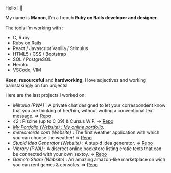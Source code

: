 Hello !  🔆

My name is **Manon**, I'm a french **Ruby on Rails developer and designer**.

The tools I'm working with :

- C, Ruby
- Ruby on Rails
- React / Javascript Vanilla / Stimulus
- HTML5 / CSS / Bootstrap
- SQL / PostgreSQL
- Heroku
- VSCode, VIM

**Keen**, **resourceful** and **hardworking**, I love adjectives and working painstakingly on fun projects!

Here are the last projects I worked on:

- _Miltonia (PWA)_ : A private chat designed to let your correspondent know that you are thinking of her/him, without writing a conventional text message. => [Repo](https://github.com/manerschnetzlon/miltonia)
- _42_ : Piscine (up to C_09) & Cursus WIP. => [Repo](https://github.com/manerschnetzlon/42-cursus)
- _[My Portfolio (Website) : My online portfolio](http://manonschnetzler.com)._
- _meteomerde.com (Website)_ : The first weather application with which you can choose the weather! => [Repo](https://github.com/manerschnetzlon/meteomerde)
- _Stupid Idea Generator (Website)_ : A stupid idea generator. => [Repo](https://github.com/manerschnetzlon/stupid-idea-generator)
- _Vibrary (PWA)_ : A discreet online bookstore listing erotic texts that can be connected with your own sextoy. => [Repo](https://github.com/clementlemoigne/vibrary) 
- _Game'n Share (Website)_ : An amazing amazon-like marketplace on wich you can rent games & consoles. => [Repo](https://github.com/DorianGC-G/game-n-share)
